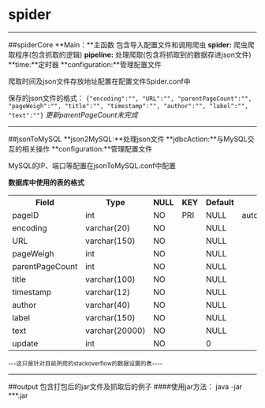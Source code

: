 # spider
***
##spiderCore
**Main：**主函数 包含导入配置文件和调用爬虫
**spider:** 爬虫爬取程序(包含抓取的逻辑)
**pipeline:** 处理爬取(包含将抓取到的数据存进json文件)
**time:**定时器
**configuration:**管理配置文件

爬取时间及json文件存放地址配置在配置文件Spider.conf中

保存的json文件的格式：
`{"encoding":"",
"URL":"",
"parentPageCount":"",
"pageWeigh":"",
"title":"",
"timestamp":"",
"author":"",
"label":"",
"text":""}`
*更新parentPageCount未完成*
***
##jsonToMySQL
**json2MySQL:**处理json文件
**jdbcAction:**与MySQL交互的相关操作
**configuration:**管理配置文件

MySQL的IP、端口等配置在jsonToMySQL.conf中配置

**数据库中使用的表的格式**

<table class="table table-bordered table-striped table-condensed">
<tr>
    <th>Field</th>
    <th>Type</th>
    <th> NULL </th>
    <th> KEY </th>
    <th>Default</th>
    <th>Extra</th>
</tr>
<tr>
    <td>pageID</td>
    <td>int</td>
    <td>NO</td>
    <td>PRI</td>
    <td>NULL</td>
    <td>auto_increment</td>
</tr>
<tr>
    <td>encoding</td>
    <td>varchar(20)</td>
    <td>NO</td>
    <td></td>
    <td>NULL</td>
    <td></td>
</tr>
<tr>
    <td>URL</td>
    <td>varchar(150)</td>
    <td>NO</td>
    <td></td>
    <td>NULL</td>
    <td></td>
</tr>
<tr>
    <td>pageWeigh</td>
    <td>int</td>
    <td>NO</td>
    <td></td>
    <td>NULL</td>
    <td></td>
</tr>
<tr>
    <td>parentPageCount</td>
    <td>int</td>
    <td>NO</td>
    <td></td>
    <td>NULL</td>
    <td></td>
</tr>
<tr>
    <td>title</td>
    <td>varchar(100)</td>
    <td>NO</td>
    <td></td>
    <td>NULL</td>
    <td></td>
</tr>
<tr>
    <td>timestamp</td>
    <td>varchar(12)</td>
    <td>NO</td>
    <td></td>
    <td>NULL</td>
    <td></td>
</tr>
<tr>
    <td>author</td>
    <td>varchar(40)</td>
    <td>NO</td>
    <td></td>
    <td>NULL</td>
    <td></td>
</tr>
<tr>
    <td>label</td>
    <td>varchar(150)</td>
    <td>NO</td>
    <td></td>
    <td>NULL</td>
    <td></td>
</tr>
<tr>
    <td>text</td>
    <td>varchar(20000)</td>
    <td>NO</td>
    <td></td>
    <td>NULL</td>
    <td></td>
</tr>
<tr>
    <td>update</td>
    <td>int</td>
    <td>NO</td>
    <td></td>
    <td>0</td>
    <td></td>
</tr>
</table>

<small>---这只是针对目前所爬的stackoverflow的数据设置的表----</small>
***
##output
包含打包后的jar文件及抓取后的例子
####使用jar方法： java -jar ***.jar